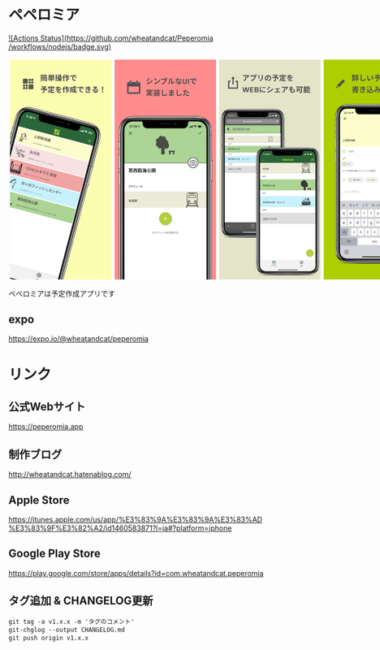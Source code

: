 # ペペロミア

[![Actions Status](https://github.com/wheatandcat/Peperomia
/workflows/nodejs/badge.svg)](https://github.com/wheatandcat/Peperomia/actions)

<div style="display:flex">
    <img src="./image/thumbnail/iphoneX_1.png" width="200" style="padding:3px"/>
    <img src="./image/thumbnail/iphoneX_2.png" width="200" style="padding:3px"/>
    <img src="./image/thumbnail/iphoneX_3.png" width="200" style="padding:3px"/>
    <img src="./image/thumbnail/iphoneX_4.png" width="200" style="padding:3px"/>
    <img src="./image/thumbnail/iphoneX_5.png" width="200" style="padding:3px"/>
</div>

ペペロミアは予定作成アプリです

## expo

https://expo.io/@wheatandcat/peperomia


# リンク

## 公式Webサイト
https://peperomia.app

## 制作ブログ
http://wheatandcat.hatenablog.com/

## Apple Store
https://itunes.apple.com/us/app/%E3%83%9A%E3%83%9A%E3%83%AD%E3%83%9F%E3%82%A2/id1460583871?l=ja#?platform=iphone

## Google Play Store
https://play.google.com/store/apps/details?id=com.wheatandcat.peperomia


## タグ追加 & CHANGELOG更新

```
git tag -a v1.x.x -m 'タグのコメント'
git-chglog --output CHANGELOG.md
git push origin v1.x.x
```